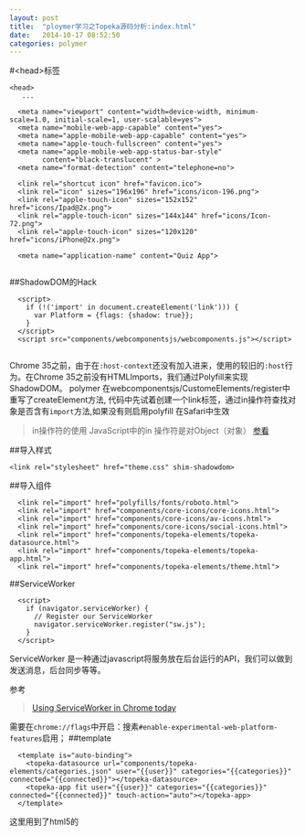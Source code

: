 ```yaml
---
layout: post
title:  "ploymer学习之Topeka源码分析:index.html"
date:   2014-10-17 08:52:50
categories: polymer
---
```


#\<head\>标签
```
<head>
   ...
   
  <meta name="viewport" content="width=device-width, minimum-scale=1.0, initial-scale=1, user-scalable=yes">
  <meta name="mobile-web-app-capable" content="yes">
  <meta name="apple-mobile-web-app-capable" content="yes">
  <meta name="apple-touch-fullscreen" content="yes">
  <meta name="apple-mobile-web-app-status-bar-style"
        content="black-translucent" >
  <meta name="format-detection" content="telephone=no">

  <link rel="shortcut icon" href="favicon.ico">
  <link rel="icon" sizes="196x196" href="icons/icon-196.png">
  <link rel="apple-touch-icon" sizes="152x152" href="icons/Ipad@2x.png">
  <link rel="apple-touch-icon" sizes="144x144" href="icons/Icon-72.png">
  <link rel="apple-touch-icon" sizes="120x120" href="icons/iPhone@2x.png">

  <meta name="application-name" content="Quiz App">
  
```
    

##ShadowDOM的Hack

```
  <script>
    if (!('import' in document.createElement('link'))) {
      var Platform = {flags: {shadow: true}};
    }
  </script>
  <script src="components/webcomponentsjs/webcomponents.js"></script>
  
```
Chrome 35之前，由于在`:host-context`还没有加入进来，使用的较旧的`:host`行为。在Chrome 35之前没有HTMLImports，我们通过Polyfill来实现ShadowDOM。
polymer 在webcomponentsjs/CustomeElements/register中重写了createElement方法,
代码中先试着创建一个link标签，通过in操作符查找对象是否含有`import`方法,如果没有则启用polyfill 在Safari中生效
>in操作符的使用
JavaScript中的in 操作符是对Object（对象）
[参看](https://developer.mozilla.org/en-US/docs/Web/JavaScript/Reference/Operators/in)

##导入样式
```
<link rel="stylesheet" href="theme.css" shim-shadowdom>
```

##导入组件
```
  <link rel="import" href="polyfills/fonts/roboto.html">
  <link rel="import" href="components/core-icons/core-icons.html">
  <link rel="import" href="components/core-icons/av-icons.html">
  <link rel="import" href="components/core-icons/social-icons.html">
  <link rel="import" href="components/topeka-elements/topeka-datasource.html">
  <link rel="import" href="components/topeka-elements/topeka-app.html">
  <link rel="import" href="components/topeka-elements/theme.html">

```

##ServiceWorker

```
  <script>
    if (navigator.serviceWorker) {
      // Register our ServiceWorker
      navigator.serviceWorker.register("sw.js");
    }
  </script>
```

ServiceWorker 是一种通过javascript将服务放在后台运行的API，我们可以做到发送消息，后台同步等等。

参考
>[Using ServiceWorker in Chrome today](http://jakearchibald.com/2014/using-serviceworker-today/)

需要在`chrome://flags`中开启：搜素` #enable-experimental-web-platform-features
`启用；
##template

```
  <template is="auto-binding">
    <topeka-datasource url="components/topeka-elements/categories.json" user="{{user}}" categories="{{categories}}" connected="{{connected}}"></topeka-datasource>
    <topeka-app fit user="{{user}}" categories="{{categories}}" connected="{{connected}}" touch-action="auto"></topeka-app>
  </template>
```
这里用到了html5的<template is="auto-binding">来判断做数据绑定：把topeka=
>[\<template is="auto-binding"\> is=awesome](https://blog.polymer-project.org/howto/2014/09/11/template-is-autobinding/)



